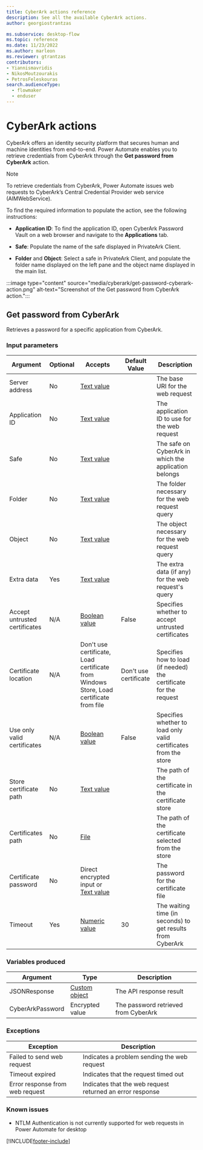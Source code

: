 ```yaml
---
title: CyberArk actions reference
description: See all the available CyberArk actions.
author: georgiostrantzas

ms.subservice: desktop-flow
ms.topic: reference
ms.date: 11/23/2022
ms.author: marleon
ms.reviewer: gtrantzas
contributors:
- Yiannismavridis
- NikosMoutzourakis
- PetrosFeleskouras
search.audienceType: 
  - flowmaker
  - enduser
---
```


# CyberArk actions

CyberArk offers an identity security platform that secures human and machine identities from end-to-end. Power Automate enables you to retrieve credentials from CyberArk through the **Get password from CyberArk** action.

> [!NOTE]
> To retrieve credentials from CyberArk, Power Automate issues web requests to CyberArk’s Central Credential Provider web service (AIMWebService).

To find the required information to populate the action, see the following instructions:

- **Application ID**: To find the application ID, open CyberArk Password Vault on a web browser and navigate to the **Applications** tab.

- **Safe**: Populate the name of the safe displayed in PrivateArk Client.

- **Folder** and **Object**: Select a safe in PrivateArk Client, and populate the folder name displayed on the left pane and the object name displayed in the main list.

:::image type="content" source="media/cyberark/get-password-cyberark-action.png" alt-text="Screenshot of the Get password from CyberArk action.":::

## <a name="getpasswordbase"></a> Get password from CyberArk

Retrieves a password for a specific application from CyberArk.

### Input parameters

|Argument|Optional|Accepts|Default Value|Description|
|-----|-----|-----|-----|-----|
|Server address|No|[Text value](../variable-data-types.md#text-value)||The base URI for the web request|
|Application ID|No|[Text value](../variable-data-types.md#text-value)||The application ID to use for the web request|
|Safe|No|[Text value](../variable-data-types.md#text-value)||The safe on CyberArk in which the application belongs|
|Folder|No|[Text value](../variable-data-types.md#text-value)||The folder necessary for the web request query|
|Object|No|[Text value](../variable-data-types.md#text-value)||The object necessary for the web request query|
|Extra data|Yes|[Text value](../variable-data-types.md#text-value)||The extra data (if any) for the web request's query|
|Accept untrusted certificates|N/A|[Boolean value](../variable-data-types.md#boolean-value)|False|Specifies whether to accept untrusted certificates|
|Certificate location|N/A|Don't use certificate, Load certificate from Windows Store, Load certificate from file|Don't use certificate|Specifies how to load (if needed) the certificate for the request|
|Use only valid certificates|N/A|[Boolean value](../variable-data-types.md#boolean-value)|False|Specifies whether to load only valid certificates from the store|
|Store certificate path|No|[Text value](../variable-data-types.md#text-value)||The path of the certificate in the certificate store|
|Certificates path|No|[File](../variable-data-types.md#files-and-folders)||The path of the certificate selected from the store|
|Certificate password|No|Direct encrypted input or [Text value](../variable-data-types.md#text-value)||The password for the certificate file|
|Timeout|Yes|[Numeric value](../variable-data-types.md#numeric-value)|30|The waiting time (in seconds) to get results from CyberArk|

### Variables produced

|Argument|Type|Description|
|-----|-----|-----|
|JSONResponse|[Custom object](../variable-data-types.md#custom-object)|The API response result|
|CyberArkPassword|Encrypted value|The password retrieved from CyberArk|

### <a name="getpasswordbase_onerror"></a> Exceptions

|Exception|Description|
|-----|-----|
|Failed to send web request|Indicates a problem sending the web request|
|Timeout expired|Indicates that the request timed out|
|Error response from web request|Indicates that the web request returned an error response|

### Known issues
- NTLM Authentication is not currently supported for web requests in Power Automate for desktop

[!INCLUDE[footer-include](../../includes/footer-banner.md)]
